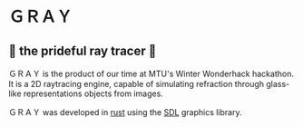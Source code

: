 # ＧＲＡＹ
## :rainbow: the prideful ray tracer :horse:

ＧＲＡＹ is the product of our time at MTU's Winter Wonderhack hackathon. It is a 2D raytracing engine, capable of simulating refraction through glass-like representations objects from images.

ＧＲＡＹ was developed in [rust](https://www.rust-lang.org/) using the [SDL](https://www.libsdl.org/) graphics library. 
